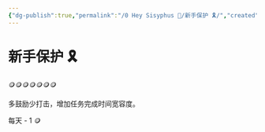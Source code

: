 ```yaml
---
{"dg-publish":true,"permalink":"/0 Hey Sisyphus 🤚/新手保护 🎗️/","created":"2023-05-24T08:47:26.354+08:00","updated":"2023-05-25T11:26:41.685+08:00"}
---
```


# 新手保护 🎗️

🪙🪙🪙🪙🪙🪙🪙

多鼓励少打击，增加任务完成时间宽容度。

每天 - 1 🪙